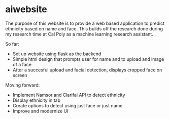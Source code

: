 # aiwebsite
The purpose of this website is to provide a web based application to predict ethnicity based on name and face. This builds off the research done during my research time at Cal Poly as a machine learning research assistant.


So far:

- Set up website using flask as the backend
- Simple html design that prompts user for name and to upload and image of a face
- After a succesful upload and facial detection, displays cropped face on screen

Moving forward:
- Implement Namsor and Clarifai API to detect ethnicity
- Display ethnicity in tab
- Create options to detect using just face or just name
- Improve and modernize UI
